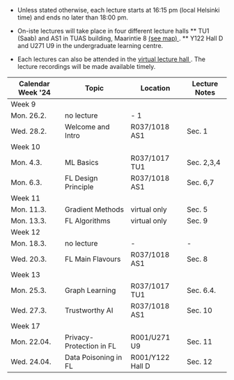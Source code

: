 * Unless stated otherwise, each lecture starts at 16:15 pm (local Helsinki time) and ends no later than 18:00 pm. 

* On-iste lectures will take place in four different lecture halls
** TU1 (Saab) and AS1 in TUAS building, Maarintie 8 <a href="https://goo.gl/maps/u9UvHHs1huHbf8wm7"> (see map) </a>. 
** Y122 Hall D and U271 U9 in the undergraduate learning centre. 

* Each lectures can also be attended in the <a href="https://aalto.zoom.us/j/61924584460?pwd=MXJDSHFyemdCOS91aFJxMmhqdXJwQT09"> virtual lecture hall </a>. 
The lecture recordings will be made available timely. 



| Calendar Week '24| Topic                 | Location  |  Lecture Notes  |
|-----------------|-----------------------|---------------|--------------|
|Week 9    |                       |               |              |            
|    Mon. 26.2.   |   no lecture |       - 1       |              |        
|   Wed. 28.2.     | Welcome and Intro | R037/1018 AS1      |   Sec. 1     |       
|Week 10    |                       |               |              |          
| Mon. 4.3. |   ML Basics       |        R037/1017 TU1 |    Sec. 2,3,4          |  
| Mon. 6.3. |  FL Design Principle       |     R037/1018 AS1     |    Sec. 6,7        |  
|Week 11    |                       |               |              |          
| Mon. 11.3. | Gradient Methods   |    virtual only  |      Sec. 5        |  
| Mon. 13.3. | FL Algorithms    |      virtual only    |     Sec. 9      |   
|Week 12    |                       |               |              |         
| Mon. 18.3. |  no lecture  | - |    -     |   
| Wed. 20.3. |  FL Main Flavours    |  R037/1018 AS1    |    Sec. 8     |             
|Week 13    |                       |               |              |         
| Mon. 25.3. | Graph Learning |  R037/1017 TU1        |     Sec. 6.4.           |   
| Wed. 27.3. | Trustworthy AI |   R037/1018 AS1         |       Sec. 10         |   
|Week 17   |          |               |              |        
| Mon. 22.04.   |   Privacy-Protection in FL |     R001/U271 U9 | Sec. 11 | 
|  Wed. 24.04.   |   Data Poisoning in FL  |    R001/Y122 Hall D | Sec. 12 | 